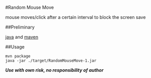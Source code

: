#Random Mouse Move

mouse moves/click after a certain interval to block the screen save 

##Preliminary

[java](https://www.java.com/) and [maven](https://maven.apache.org/install.html)

##Usage
```shell
mvn package
java -jar ./target/RandomMouseMove-1.jar
```

***Use with own risk, no responsibility of author***